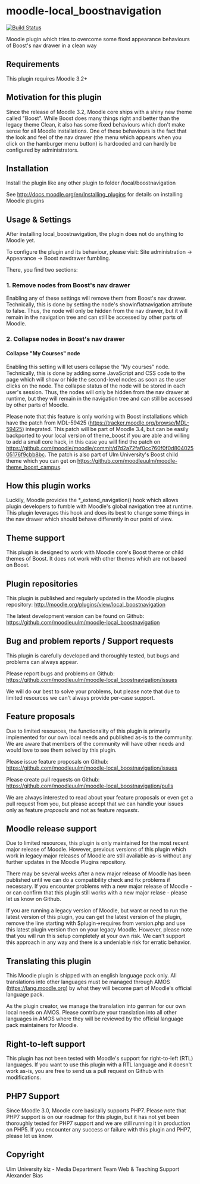 moodle-local_boostnavigation
============================

[![Build Status](https://travis-ci.org/moodleuulm/moodle-local_boostnavigation.svg?branch=master)](https://travis-ci.org/moodleuulm/moodle-local_boostnavigation)

Moodle plugin which tries to overcome some fixed appearance behaviours of Boost's nav drawer in a clean way


Requirements
------------

This plugin requires Moodle 3.2+


Motivation for this plugin
--------------------------

Since the release of Moodle 3.2, Moodle core ships with a shiny new theme called "Boost". While Boost does many things right and better than the legacy theme Clean, it also has some fixed behaviours which don't make sense for all Moodle installations. One of these behaviours is the fact that the look and feel of the nav drawer (the menu which appears when you click on the hamburger menu button) is hardcoded and can hardly be configured by administrators.


Installation
------------

Install the plugin like any other plugin to folder
/local/boostnavigation

See http://docs.moodle.org/en/Installing_plugins for details on installing Moodle plugins


Usage & Settings
----------------

After installing local_boostnavigation, the plugin does not do anything to Moodle yet.

To configure the plugin and its behaviour, please visit:
Site administration -> Appearance -> Boost navdrawer fumbling.

There, you find two sections:

### 1. Remove nodes from Boost's nav drawer

Enabling any of these settings will remove them from Boost's nav drawer. Technically, this is done by setting the node's showinflatnavigation attribute to false. Thus, the node will only be hidden from the nav drawer, but it will remain in the navigation tree and can still be accessed by other parts of Moodle.

### 2. Collapse nodes in Boost's nav drawer

#### Collapse "My Courses" node

Enabling this setting will let users collapse the "My courses" node. Technically, this is done by adding some JavaScript and CSS code to the page which will show or hide the second-level nodes as soon as the user clicks on the node. The collapse status of the node will be stored in each user's session. Thus, the nodes will only be hidden from the nav drawer at runtime, but they will remain in the navigation tree and can still be accessed by other parts of Moodle.

Please note that this feature is only working with Boost installations which have the patch from MDL-59425 (https://tracker.moodle.org/browse/MDL-59425) integrated. This patch will be part of Moodle 3.4, but can be easily backported to your local version of theme_boost if you are able and willing to add a small core hack, in this case you will find the patch on https://github.com/moodle/moodle/commit/d7d2a72faf0cc760f0f0d80402505176f9cbb8bc. The patch is also part of Ulm University's Boost child theme which you can get on https://github.com/moodleuulm/moodle-theme_boost_campus.


How this plugin works
---------------------

Luckily, Moodle provides the *_extend_navigation() hook which allows plugin developers to fumble with Moodle's global navigation tree at runtime. This plugin leverages this hook and does its best to change some things in the nav drawer which should behave differently in our point of view.


Theme support
-------------

This plugin is designed to work with Moodle core's Boost theme or child themes of Boost.
It does not work with other themes which are not based on Boost.


Plugin repositories
-------------------

This plugin is published and regularly updated in the Moodle plugins repository:
http://moodle.org/plugins/view/local_boostnavigation

The latest development version can be found on Github:
https://github.com/moodleuulm/moodle-local_boostnavigation


Bug and problem reports / Support requests
------------------------------------------

This plugin is carefully developed and thoroughly tested, but bugs and problems can always appear.

Please report bugs and problems on Github:
https://github.com/moodleuulm/moodle-local_boostnavigation/issues

We will do our best to solve your problems, but please note that due to limited resources we can't always provide per-case support.


Feature proposals
-----------------

Due to limited resources, the functionality of this plugin is primarily implemented for our own local needs and published as-is to the community. We are aware that members of the community will have other needs and would love to see them solved by this plugin.

Please issue feature proposals on Github:
https://github.com/moodleuulm/moodle-local_boostnavigation/issues

Please create pull requests on Github:
https://github.com/moodleuulm/moodle-local_boostnavigation/pulls

We are always interested to read about your feature proposals or even get a pull request from you, but please accept that we can handle your issues only as feature _proposals_ and not as feature _requests_.


Moodle release support
----------------------

Due to limited resources, this plugin is only maintained for the most recent major release of Moodle. However, previous versions of this plugin which work in legacy major releases of Moodle are still available as-is without any further updates in the Moodle Plugins repository.

There may be several weeks after a new major release of Moodle has been published until we can do a compatibility check and fix problems if necessary. If you encounter problems with a new major release of Moodle - or can confirm that this plugin still works with a new major relase - please let us know on Github.

If you are running a legacy version of Moodle, but want or need to run the latest version of this plugin, you can get the latest version of the plugin, remove the line starting with $plugin->requires from version.php and use this latest plugin version then on your legacy Moodle. However, please note that you will run this setup completely at your own risk. We can't support this approach in any way and there is a undeniable risk for erratic behavior.


Translating this plugin
-----------------------

This Moodle plugin is shipped with an english language pack only. All translations into other languages must be managed through AMOS (https://lang.moodle.org) by what they will become part of Moodle's official language pack.

As the plugin creator, we manage the translation into german for our own local needs on AMOS. Please contribute your translation into all other languages in AMOS where they will be reviewed by the official language pack maintainers for Moodle.


Right-to-left support
---------------------

This plugin has not been tested with Moodle's support for right-to-left (RTL) languages.
If you want to use this plugin with a RTL language and it doesn't work as-is, you are free to send us a pull request on Github with modifications.


PHP7 Support
------------

Since Moodle 3.0, Moodle core basically supports PHP7.
Please note that PHP7 support is on our roadmap for this plugin, but it has not yet been thoroughly tested for PHP7 support and we are still running it in production on PHP5.
If you encounter any success or failure with this plugin and PHP7, please let us know.


Copyright
---------

Ulm University
kiz - Media Department
Team Web & Teaching Support
Alexander Bias
